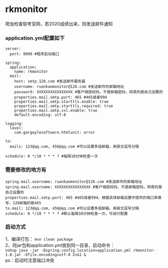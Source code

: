 # rkmonitor
爬虫检查软考官网，若2020成绩出来，则发送邮件通知

### application.yml配置如下
```
server:
  port: 8090 #程序启动端口

spring:
  application:
    name: rkmonitor
  mail:
    host: smtp.126.com #发送邮件服务器
    username: ruankaomonitor@126.com #发送邮件的邮箱地址
    password: XXXXXXXXXXXXXXXX #客户端授权码，不是邮箱密码，网易的是自己设置的
    properties.mail.smtp.port: 465 #465或者994
    properties.mail.smtp.starttls.enable: true
    properties.mail.smtp.starttls.required: true
    properties.mail.smtp.ssl.enable: true
    default-encoding: utf-8

logging:
  level:
    com.gargoylesoftware.htmlunit: error

to:
  mails: 123@qq.com, 456@qq.com #可以设置多组邮箱，用英文逗号分隔

schedule: 0 */10 * * * ? #每隔10分钟检查一次
```
### 需要修改的地方有
```
spring.mail.username: ruankaomonitor@126.com #发送邮件的邮箱地址
spring.mail.username: XXXXXXXXXXXXXXXX #客户端授权码，不是邮箱密码，网易的是自己设置的
properties.mail.smtp.port: 465 #465或者994，根据具体邮箱设置中提供的端口来填写，126邮箱的是465
to.mail: 123@qq.com, 456@qq.com #可以设置多组邮箱，用英文逗号分隔
schedule: 0 */10 * * * ? #默认每隔10分钟检查一次，可自行配置
```

### 启动方式
1、编译打包： ```mvn clean package```  
2、将jar包和application.yml放到同一目录，启动命令：  
``` nohup java -jar -Dspring.config.location=application.yml rkmonitor-1.0.jar -Dfile.encoding=utf-8 2>&1 & ```  
ps：启动时注意端口冲突
